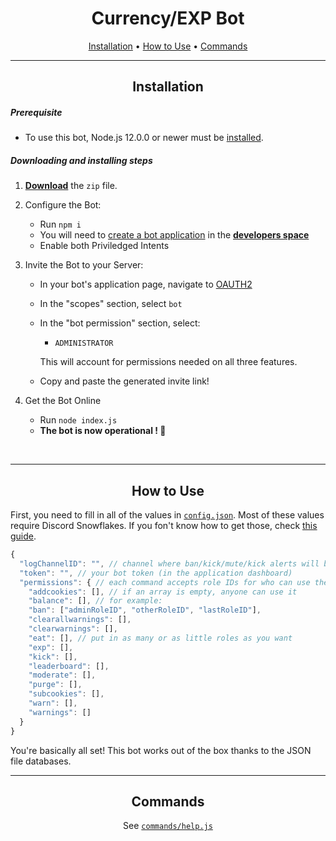 <div align="center">

# Currency/EXP Bot

[Installation](#Installation) • [How to Use](#How-to-Use) • [Commands](#Commands)

---

## Installation

</div>

##### Prerequisite

- To use this bot, Node.js 12.0.0 or newer must be [installed](https://nodejs.org/en/download/).

##### Downloading and installing steps

1.  **[Download](https://github.com/jay1934/EXP-Bot/archive/main.zip)** the `zip` file.

2.  Configure the Bot:

    - Run `npm i`
    - You will need to [create a bot application](https://discordjs.guide/preparations/setting-up-a-bot-application.html#creating-your-bot) in the **[developers space](https://discordapp.com/developers/applications/me)**
    - Enable both Priviledged Intents

3.  Invite the Bot to your Server:

    - In your bot's application page, navigate to [OAUTH2](https://discord.com/developers/applications/771430839250059274/oauth2)
    - In the "scopes" section, select `bot`
    - In the "bot permission" section, select:

      - `ADMINISTRATOR`

      This will account for permissions needed on all three features.

    - Copy and paste the generated invite link!

4.  Get the Bot Online
    - Run `node index.js`
    - **The bot is now operational ! 🎉**

<br>

---

<div align="center">

## How to Use

</div>

First, you need to fill in all of the values in [`config.json`](/config.json). Most of these values require Discord Snowflakes. If you fon't know how to get those, check [this guide](https://support.discord.com/hc/en-us/articles/206346498-Where-can-I-find-my-User-Server-Message-ID-).

```js
{
  "logChannelID": "", // channel where ban/kick/mute/kick alerts will be sent
  "token": "", // your bot token (in the application dashboard)
  "permissions": { // each command accepts role IDs for who can use them
    "addcookies": [], // if an array is empty, anyone can use it
    "balance": [], // for example:
    "ban": ["adminRoleID", "otherRoleID", "lastRoleID"],
    "clearallwarnings": [],
    "clearwarnings": [],
    "eat": [], // put in as many or as little roles as you want
    "exp": [],
    "kick": [],
    "leaderboard": [],
    "moderate": [],
    "purge": [],
    "subcookies": [],
    "warn": [],
    "warnings": []
  }
}
```

You're basically all set! This bot works out of the box thanks to the JSON file databases.

---

<div align="center">

## Commands

See [`commands/help.js`](/commands/help.js)
